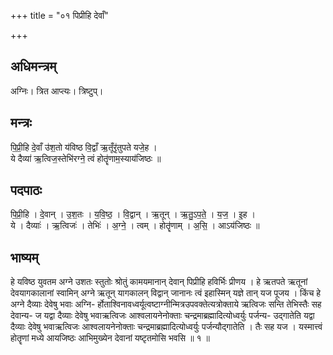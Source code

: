 +++
title = "०१ पिप्रीहि देवाँ"

+++
## अधिमन्त्रम्
अग्निः। त्रित आप्त्यः। त्रिष्टुप्।

## मन्त्रः
पि॒प्री॒हि दे॒वाँ उ॑श॒तो य॑विष्ठ वि॒द्वाँ ऋ॒तूँरृ॑तुपते यजे॒ह ।  
ये दैव्या॑ ऋ॒त्विज॒स्तेभि॑रग्ने॒ त्वं होतॄ॑णाम॒स्याय॑जिष्ठः ॥

## पदपाठः
पि॒प्री॒हि । दे॒वान् । उ॒श॒तः । य॒वि॒ष्ठ॒ । वि॒द्वान् । ऋ॒तून् । ऋ॒तु॒ऽप॒ते॒ । य॒ज॒ । इ॒ह ।  
ये । दैव्याः॑ । ऋ॒त्विजः॑ । तेभिः॑ । अ॒ग्ने॒ । त्वम् । होतॄ॑णाम् । अ॒सि॒ । आऽय॑जिष्ठः ॥

## भाष्यम्
हे यविष्ठ युवतम अग्ने उशतः स्तुतोः श्रोतुं कामयमानान् देवान् पिप्रीहि हविर्भिः प्रीणय । हे ऋतपते ऋतूनां देवयागकालानां स्वामिन् अग्ने ऋतून् यागकालन् विद्वान् जानानः त्वं इहास्मिन् यज्ञे तान् यज पूजय । किंच हे अग्ने दैव्याः देवेषु भवाः अग्नि- र्होताश्विनावध्वर्यूत्वष्टाग्नीन्मित्रउपवक्तेत्यत्रोक्ताये ऋत्विजः सन्ति तेभिस्तैः सह देवान्य- ज यद्वा दैव्याः देवेषु भवाऋत्विजः आश्वलायनेनोक्ताः चन्द्रमाब्रह्मादित्योध्वर्युः पर्जन्य- उद्गातेति यद्वा दैव्याः देवेषु भवाऋत्विजः आश्वलायनेनोक्ताः चन्द्रमाब्रह्मादित्योध्वर्युः पर्जन्यौद्गातेति । तैः सह यज । यस्मात्त्वं होतॄणां मध्ये आयजिष्ठः आभिमुख्येन देवानां यष्टृतमोसि भवसि ॥ १ ॥